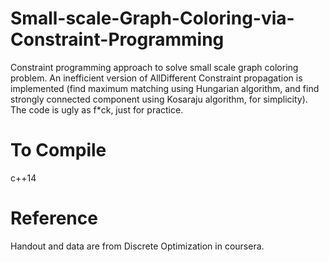 # Small-scale-Graph-Coloring-via-Constraint-Programming
Constraint programming approach to solve small scale graph coloring problem. An inefficient version of AllDifferent Constraint propagation is implemented (find maximum matching using Hungarian algorithm, and find strongly connected component using Kosaraju algorithm, for simplicity). The code is ugly as f*ck, just for practice.

# To Compile
c++14

# Reference
Handout and data are from Discrete Optimization in coursera.
